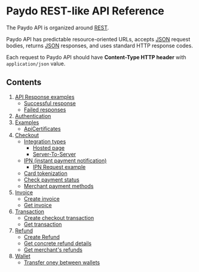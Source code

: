 # Paydo REST-like API Reference

The Paydo API is organized around [REST](http://en.wikipedia.org/wiki/Representational_State_Transfer).

Paydo API has predictable resource-oriented URLs, accepts [JSON](http://www.json.org/) request bodies,
 returns [JSON](http://www.json.org/) responses, and uses standard HTTP response codes.

Each request to Paydo API should have **Content-Type HTTP header** with `application/json` value.

## Contents

1. [API Response examples](Response)
    * [Successful response](Response/successResponse.md)
    * [Failed responses](Response/failResponse.md)
2. [Authentication](Authentication/authentication.md)
3. [Examples](Examples)
    * [ApiCertificates](Examples/apiCertificates)
4. [Checkout](Checkout/checkout.md)
    * [Integration types](Checkout/checkout.md#integration-types)
        * [Hosted page](Integration/hostedPage.md)
        * [Server-To-Server](Integration/serverToServer.md)
    * [IPN (instant payment notification)](Checkout/checkout.md#ipn)
        * [IPN Request example](Checkout/checkout.md#ipn-request-example)
    * [Card tokenization](Checkout/createCardToken.md)
    * [Check payment status](Checkout/checkTransactionStatus.md)
    * [Merchant payment methods](Checkout/getAvailablePaymentMethods.md)
5. [Invoice](Invoice/getInvoice.md)
    * [Create invoice](Invoice/createInvoice.md)
    * [Get invoice](Invoice/getInvoice.md)
6. [Transaction](Transaction/getTransaction.md)
    * [Create checkout transaction](Transaction/createCheckoutTransaction.md)
    * [Get transaction](Transaction/getTransaction.md)
7. [Refund](Refund/getRefundList.md)
    * [Create Refund](Refund/createRefund.md)
    * [Get concrete refund details](Refund/getRefund.md)
    * [Get merchant's refunds](Refund/getRefundList.md)
8. [Wallet](Wallet)
    * [Transfer oney between wallets](Wallet/moveMoneyBetweenWalletsWithdrawal.md) 
